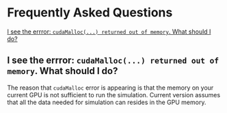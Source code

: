Frequently Asked Questions
========================================
[I see the errror: `cudaMalloc(...) returned out of memory`. What should I do?](#cudaMalloc)

## I see the errror: `cudaMalloc(...) returned out of memory`. What should I do?

The reason that `cudaMalloc` error is appearing is that the memory on your current GPU is not 
sufficient to run the simulation. Current version assumes that all the data needed for simulation can 
resides in the GPU memory. 

  